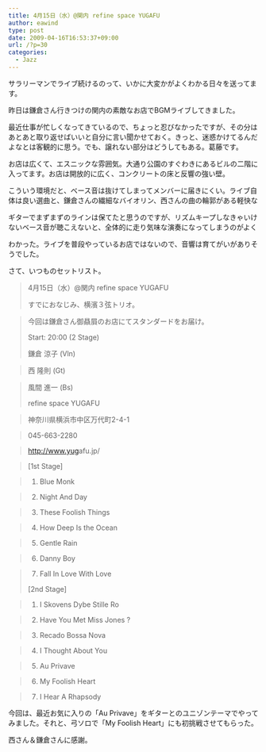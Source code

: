 ```yaml
---
title: 4月15日（水）@関内 refine space YUGAFU
author: eawind
type: post
date: 2009-04-16T16:53:37+09:00
url: /?p=30
categories:
  - Jazz
---
```

サラリーマンでライブ続けるのって、いかに大変かがよくわかる日々を送ってます。

昨日は鎌倉さん行きつけの関内の素敵なお店でBGMライブしてきました。

最近仕事が忙しくなってきているので、ちょっと忍びなかったですが、その分はあとあと取り返せばいいと自分に言い聞かせておく。きっと、迷惑かけてるんだよなとは客観的に思う。でも、譲れない部分はどうしてもある。葛藤です。

お店は広くて、エスニックな雰囲気。大通り公園のすぐわきにあるビルの二階に入ってます。お店は開放的に広く、コンクリートの床と反響の強い壁。

こういう環境だと、ベース音は抜けてしまってメンバーに届きにくい。ライブ自体は良い選曲と、鎌倉さんの繊細なバイオリン、西さんの曲の輪郭がある軽快な

ギターでまずまずのラインは保てたと思うのですが、リズムキープしなきゃいけないベース音が聴こえないと、全体的に走り気味な演奏になってしまうのがよく

わかった。ライブを普段やっているお店ではないので、音響は育てがいがありそうでした。

さて、いつものセットリスト。

> 4月15日（水）@関内 refine space YUGAFU
>
> すでにおなじみ、横濱３弦トリオ。

>   
> 今回は鎌倉さん御贔屓のお店にてスタンダードをお届け。
>
> Start: 20:00 (2 Stage)
>
> 鎌倉 涼子 (Vln)

>   
> 西 隆則 (Gt)

>   
> 風間 進一 (Bs)
>
> refine space YUGAFU

>   
> 神奈川県横浜市中区万代町2-4-1

>   
> 045-663-2280

>   
> <a href="http://www.yugafu.jp/" target="_blank">http://<wbr>www.yug<wbr>afu.jp/</a>

> [1st Stage]

>   
> 1. Blue Monk

>   
> 2. Night And Day

>   
> 3. These Foolish Things

>   
> 4. How Deep Is the Ocean

>   
> 5. Gentle Rain

>   
> 6. Danny Boy

>   
> 7. Fall In Love With Love
>
> [2nd Stage]

>   
> 1. I Skovens Dybe Stille Ro

>   
> 2. Have You Met Miss Jones ?

>   
> 3. Recado Bossa Nova

>   
> 4. I Thought About You

>   
> 5. Au Privave

>   
> 6. My Foolish Heart

>   
> 7. I Hear A Rhapsody

今回は、最近お気に入りの「Au Privave」をギターとのユニゾンテーマでやってみました。それと、弓ソロで「My Foolish Heart」にも初挑戦させてもらった。

西さん＆鎌倉さんに感謝。
